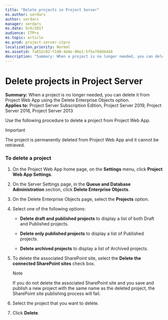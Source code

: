 ```yaml
---
title: "Delete projects in Project Server"
ms.author: serdars
author: serdars
manager: serdars
ms.date: 9/6/2017
audience: ITPro
ms.topic: article
ms.prod: project-server-itpro
localization_priority: Normal
ms.assetid: fa652c02-f1d0-4d4e-90e1-5f5e79dd44d4
description: "Summary: When a project is no longer needed, you can delete it from Project Web App using the Delete Enterprise Objects option."
---
```


# Delete projects in Project Server
 
 **Summary:** When a project is no longer needed, you can delete it from Project Web App using the Delete Enterprise Objects option.<br/>
**Applies to:** Project Server Subscription Edition, Project Server 2019, Project Server 2016, Project Server 2013
  
Use the following procedure to delete a project from Project Web App.
  
> [!IMPORTANT]
> The project is permanently deleted from Project Web App and it cannot be retrieved. 
  
### To delete a project

1. On the Project Web App home page, on the **Settings** menu, click **Project Web App Settings**.
    
2. On the Server Settings page, in the **Queue and Database Administration** section, click **Delete Enterprise Objects**.
    
3. On the Delete Enterprise Objects page, select the **Projects** option.
    
4. Select one of the following options:
    
   - **Delete draft and published projects** to display a list of both Draft and Published projects.
    
   - **Delete only published projects** to display a list of Published projects.
    
   - **Delete archived projects** to display a list of Archived projects.
    
5. To delete the associated SharePoint site, select the **Delete the connected SharePoint sites** check box.
    
    > [!NOTE]
    > If you do not delete the associated SharePoint site and you save and publish a new project with the same name as the deleted project, the SharePoint site publishing process will fail. 
  
6. Select the project that you want to delete.
    
7. Click **Delete**.
    

